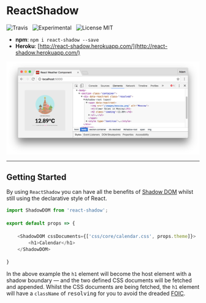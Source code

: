# ReactShadow

![Travis](http://img.shields.io/travis/Wildhoney/ReactShadow.svg?style=flat)
&nbsp;
![Experimental](http://img.shields.io/badge/experimental-%E2%9C%93-blue.svg?style=flat)
&nbsp;
![License MIT](http://img.shields.io/badge/license-mit-orange.svg?style=flat)

* **npm**: `npm i react-shadow --save`
* **Heroku**: [http://react-shadow.herokuapp.com/](http://react-shadow.herokuapp.com/)

![Screenshot](media/screenshot.png)

---

## Getting Started

By using `ReactShadow` you can have all the benefits of [Shadow DOM](https://www.w3.org/TR/shadow-dom/) whilst still using the declarative style of React.

```javascript
import ShadowDOM from 'react-shadow';

export default props => {
    
    <ShadowDOM cssDocuments={['css/core/calendar.css', props.theme]}>
        <h1>Calendar</h1>
    </ShadowDOM>
    
}
```

In the above example the `h1` element will become the host element with a shadow boundary &mdash; and the two defined CSS documents will be fetched and appended. Whilst the CSS documents are being fetched, the `h1` element will have a `className` of <kbd>resolving</kbd> for you to avoid the dreaded [FOIC](https://en.wikipedia.org/wiki/Flash_of_unstyled_content).
